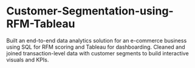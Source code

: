 # Customer-Segmentation-using-RFM-Tableau
Built an end-to-end data analytics solution for an e-commerce business using SQL for RFM scoring and Tableau for dashboarding. Cleaned and joined transaction-level data with customer segments to build interactive visuals and KPIs.
